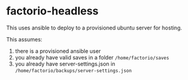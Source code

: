# factorio-headless

This uses ansible to deploy to a provisioned ubuntu server for hosting.

This assumes:
1. there is a provisioned ansible user
2. you already have valid saves in a folder `/home/factorio/saves`
3. you already have server-settings.json in `/home/factorio/backups/server-settings.json`
